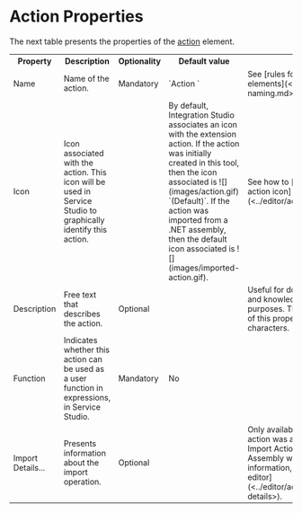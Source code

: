 # Action Properties

The next table presents the properties of the [action](<../../../extensibility-and-integration/integration-studio/managing-extensions/action-define.md>) element.  
  
<table markdown="1">  
<tr>
<th>
Property
</th>
<th>
Description
</th>
<th>
Optionality
</th>
<th>
Default value
</th>
<th>
Obs.
</th>
</tr>
<tr>
<td>
Name
</td>
<td>
Name of the action.
</td>
<td>
Mandatory
</td>
<td>
`Action <n>`
</td>
<td>
See [rules for naming elements](<../element-naming.md>).
</td>
</tr>
<tr>
<td>
Icon
</td>
<td>
Icon associated with the action. This icon will be used in Service Studio to graphically identify this action.
</td>
<td>
</td>
<td>
By default, Integration Studio associates an icon with the extension action. If the action was initially created in this tool, then the icon associated is ![](images/action.gif) `(Default)`. If the action was imported from a .NET assembly, then the default icon associated is ![](images/imported-action.gif).
</td>
<td>
See how to [change the action icon](<../editor/action.md>).
</td>
</tr>
<tr>
<td>
Description
</td>
<td>
Free text that describes the action.
</td>
<td>
Optional
</td>
<td>
</td>
<td>
Useful for documentation and knowledge transfer purposes.
The maximum size of this property is 255 characters.
</td> </tr>
<tr>
<td>
Function
</td>
<td>
Indicates whether this action can be used as a user function in expressions, in Service Studio.
</td>
<td>
Mandatory
</td>
<td>
No
</td>
<td>
</td>
</tr>
<tr>
<td>
Import Details...
</td>
<td>
Presents information about the import operation.
</td>
<td>
Optional
</td>
<td>
</td>
<td>
Only available when the action was added during the Import Actions from .NET Assembly wizard. For more information, see [Action editor](<../editor/action.md#import-details>).
</td>
</tr>
</table>
